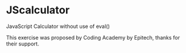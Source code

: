 # JScalculator
JavaScript Calculator without use of eval()

This exercise was proposed by Coding Academy by Epitech, thanks for their support.
